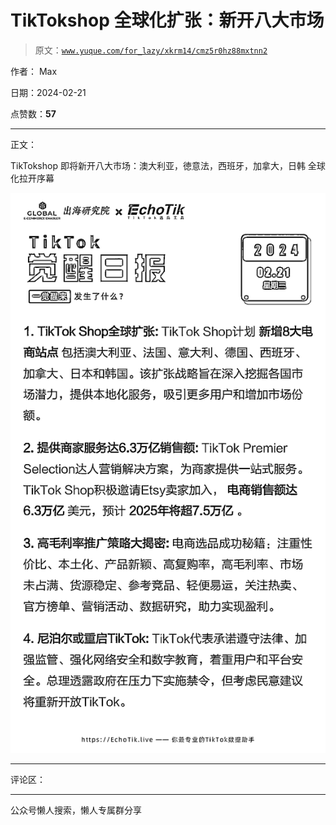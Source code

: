 # TikTokshop 全球化扩张：新开八大市场

> 原文：[`www.yuque.com/for_lazy/xkrm14/cmz5r0hz88mxtnn2`](https://www.yuque.com/for_lazy/xkrm14/cmz5r0hz88mxtnn2)

作者： Max

日期：2024-02-21

点赞数：**57**

* * *

正文：

TikTokshop 即将新开八大市场：澳大利亚，徳意法，西班牙，加拿大，日韩 全球化拉开序幕

![](img/855d9f994e90ab730c762b9626e30ba1.png)

* * *

评论区：

* * *

公众号懒人搜索，懒人专属群分享